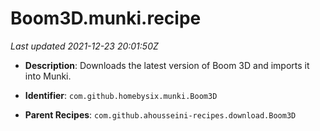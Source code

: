 # Boom3D.munki.recipe

_Last updated 2021-12-23 20:01:50Z_

- **Description**: Downloads the latest version of Boom 3D and imports it into Munki.

- **Identifier**: `com.github.homebysix.munki.Boom3D`

- **Parent Recipes**: `com.github.ahousseini-recipes.download.Boom3D`
